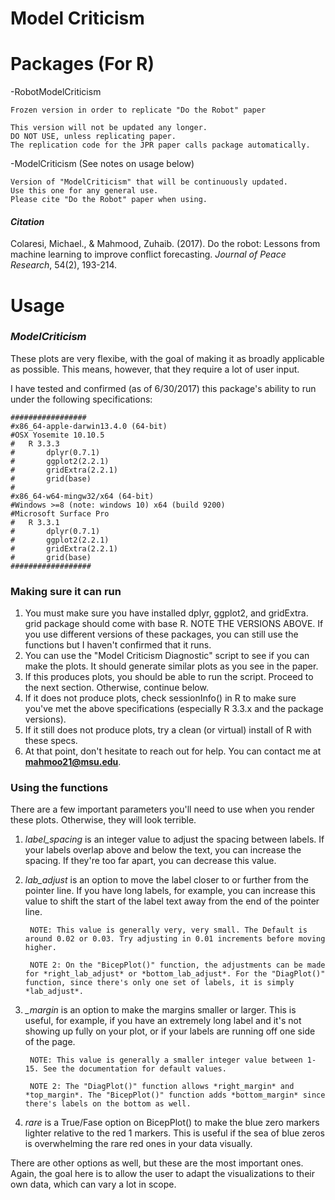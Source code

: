 # Model Criticism

# Packages (For R)

-RobotModelCriticism

	Frozen version in order to replicate "Do the Robot" paper

	This version will not be updated any longer. 
	DO NOT USE, unless replicating paper. 
	The replication code for the JPR paper calls package automatically.

-ModelCriticism (See notes on usage below)

	Version of "ModelCriticism" that will be continuously updated.
	Use this one for any general use.
	Please cite "Do the Robot" paper when using.

#### *Citation*

Colaresi, Michael., & Mahmood, Zuhaib. (2017). Do the robot: Lessons from machine learning to improve conflict forecasting. *Journal of Peace Research*, 54(2), 193-214.	

# Usage

### *ModelCriticism*

These plots are very flexibe, with the goal of making it as broadly applicable as possible.
This means, however, that they require a lot of user input. 

I have tested and confirmed (as of 6/30/2017) this package's ability to run under the following specifications:

```{r}
#################
#x86_64-apple-darwin13.4.0 (64-bit)
#OSX Yosemite 10.10.5
#	R 3.3.3
#		dplyr(0.7.1)
#		ggplot2(2.2.1)
#		gridExtra(2.2.1)
#		grid(base)
#	
#x86_64-w64-mingw32/x64 (64-bit)
#Windows >=8 (note: windows 10) x64 (build 9200)
#Microsoft Surface Pro
#	R 3.3.1
#		dplyr(0.7.1)
#		ggplot2(2.2.1)
#		gridExtra(2.2.1)
#		grid(base)	
##################
```

### Making sure it can run
1. You must make sure you have installed dplyr, ggplot2, and gridExtra. grid package should come with base R. NOTE THE VERSIONS ABOVE.
	If you use different versions of these packages, you can still use the functions but I haven't confirmed that it runs.
2. You can use the "Model Criticism Diagnostic" script to see if you can make the plots. It should generate similar plots as you see in the paper. 
3. If this produces plots, you should be able to run the script. Proceed to the next section. Otherwise, continue below.
4. If it does not produce plots, check sessionInfo() in R to make sure you've met the above specifications (especially R 3.3.x and the package versions).
5. If it still does not produce plots, try a clean (or virtual) install of R with these specs. 
6. At that point, don't hesitate to reach out for help. You can contact me at **mahmoo21@msu.edu**. 

### Using the functions
There are a few important parameters you'll need to use when you render these plots. Otherwise, they will look terrible.

1. *label_spacing* is an integer value to adjust the spacing between labels. If your labels overlap above and below the text, you can increase the spacing. If they're too far apart, you can decrease this value.
2. *lab_adjust* is an option to move the label closer to or further from the pointer line. If you have long labels, for example, you can increase this value to shift the start of the label text away from the end of the pointer line. 
	
		NOTE: This value is generally very, very small. The Default is around 0.02 or 0.03. Try adjusting in 0.01 increments before moving higher.

		NOTE 2: On the "BicepPlot()" function, the adjustments can be made for *right_lab_adjust* or *bottom_lab_adjust*. For the "DiagPlot()" function, since there's only one set of labels, it is simply *lab_adjust*. 

3. *_margin* is an option to make the margins smaller or larger. This is useful, for example, if you have an extremely long label and it's not showing up fully on your plot, or if your labels are running off one side of the page. 

		NOTE: This value is generally a smaller integer value between 1-15. See the documentation for default values.

		NOTE 2: The "DiagPlot()" function allows *right_margin* and *top_margin*. The "BicepPlot()" function adds *bottom_margin* since there's labels on the bottom as well. 

4. *rare* is a True/Fase option on BicepPlot() to make the blue zero markers lighter relative to the red 1 markers. This is useful if the sea of blue zeros is overwhelming the rare red ones in your data visually.

There are other options as well, but these are the most important ones. Again, the goal here is to allow the user to adapt the visualizations to their own data, which can vary a lot in scope. 


